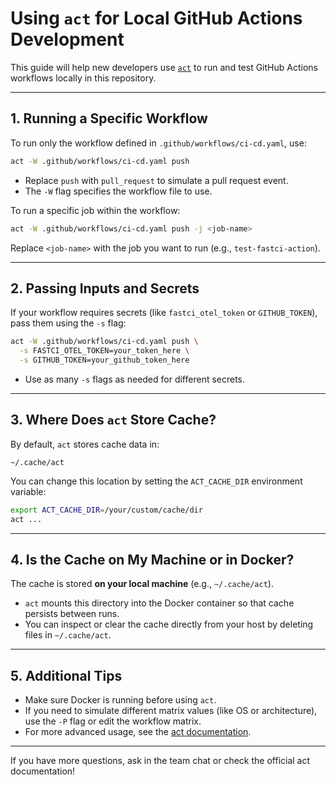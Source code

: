 # Using `act` for Local GitHub Actions Development

This guide will help new developers use [`act`](https://github.com/nektos/act) to run and test GitHub Actions workflows locally in this repository.

---

## 1. Running a Specific Workflow

To run only the workflow defined in `.github/workflows/ci-cd.yaml`, use:

```sh
act -W .github/workflows/ci-cd.yaml push
```
- Replace `push` with `pull_request` to simulate a pull request event.
- The `-W` flag specifies the workflow file to use.

To run a specific job within the workflow:
```sh
act -W .github/workflows/ci-cd.yaml push -j <job-name>
```
Replace `<job-name>` with the job you want to run (e.g., `test-fastci-action`).

---

## 2. Passing Inputs and Secrets

If your workflow requires secrets (like `fastci_otel_token` or `GITHUB_TOKEN`), pass them using the `-s` flag:

```sh
act -W .github/workflows/ci-cd.yaml push \
  -s FASTCI_OTEL_TOKEN=your_token_here \
  -s GITHUB_TOKEN=your_github_token_here
```
- Use as many `-s` flags as needed for different secrets.

---

## 3. Where Does `act` Store Cache?

By default, `act` stores cache data in:

```
~/.cache/act
```

You can change this location by setting the `ACT_CACHE_DIR` environment variable:

```sh
export ACT_CACHE_DIR=/your/custom/cache/dir
act ...
```

---

## 4. Is the Cache on My Machine or in Docker?

The cache is stored **on your local machine** (e.g., `~/.cache/act`).

- `act` mounts this directory into the Docker container so that cache persists between runs.
- You can inspect or clear the cache directly from your host by deleting files in `~/.cache/act`.

---

## 5. Additional Tips

- Make sure Docker is running before using `act`.
- If you need to simulate different matrix values (like OS or architecture), use the `-P` flag or edit the workflow matrix.
- For more advanced usage, see the [act documentation](https://github.com/nektos/act#usage).

---

If you have more questions, ask in the team chat or check the official act documentation!
